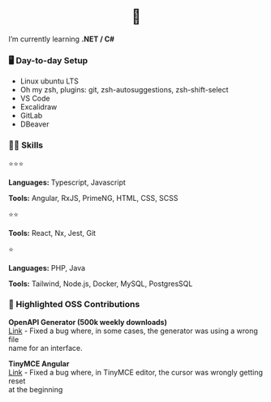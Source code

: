 

<h1 align="center">👋</h1>

I’m currently learning **.NET / C#**

<h3> 🖥️ Day-to-day Setup </h3>

- Linux ubuntu LTS
- Oh my zsh, plugins: git,  zsh-autosuggestions,  zsh-shift-select
- VS Code
- Excalidraw
- GitLab
- DBeaver

<h3> 👨‍💻 Skills </h3>

⭐⭐⭐

**Languages:** Typescript, Javascript

**Tools:** Angular, RxJS, PrimeNG, HTML, CSS, SCSS

⭐⭐

**Tools:** React, Nx, Jest, Git

⭐

**Languages:** PHP, Java

**Tools:** Tailwind, Node.js, Docker, MySQL, PostgresSQL


<h3> 🔧 Highlighted OSS Contributions </h3>

**OpenAPI Generator (500k weekly downloads)**  
[Link](https://github.com/OpenAPITools/openapi-generator/pull/14687)  - Fixed a bug where, in some cases, the generator was using a wrong file  
name for an interface.

  
**TinyMCE Angular**  
[Link](https://github.com/tinymce/tinymce-angular/pull/371)  - Fixed a bug where, in TinyMCE editor, the cursor was wrongly getting reset  
at the beginning



